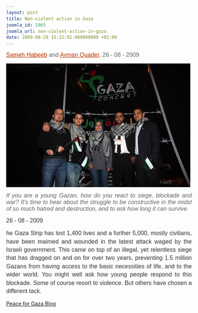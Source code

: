 ```yaml
---
layout: post
title: Non-violent action in Gaza
joomla_id: 1065
joomla_url: non-violent-action-in-gaza
date: 2009-08-28 15:22:02.000000000 +02:00
---
```

<p dir="ltr" style="text-align: justify; direction: ltr;"><span style="line-height: 18px;"><span style="font-family: Helvetica; color: #666666;"><a rel="nofollow" href="http://www.opendemocracy.net/user/531422" style="color: #bb3300;" target="_blank"><span style="text-decoration: none;"><span style="font-size: medium;">Sameh Habeeb</span></span></a><span style="font-size: medium;"> </span></span><span style="font-family: Helvetica; color: #666666;"><span style="font-size: medium;">and</span></span><span style="font-family: Helvetica; color: #666666;"><span style="font-size: medium;"> </span><a rel="nofollow" href="http://www.opendemocracy.net/user/531421" style="color: #bb3300;" target="_blank"><span style="text-decoration: none;"><span style="font-size: medium;">Ayman Quader</span></span></a></span><span style="font-family: Helvetica; color: #666666;"><span style="font-size: medium;">,</span></span><span style="font-family: Helvetica; color: #666666;"><span style="font-size: medium;"> </span></span><span style="font-family: Helvetica; color: #666666;"><span style="font-size: medium;">26 - 08 - 2009</span></span></span></p>
<p><span style="line-height: 18px;">
<p dir="ltr" style="text-align: justify; direction: ltr;"><span style="line-height: 18px;">
<p dir="ltr" style="text-align: justify; direction: ltr;"><span style="line-height: 18px;"><img style="vertical-align: middle;" alt="org" src="images/stories/org.jpg" height="335" width="500" /></span></p>
</span></p>
</span></p>
<p dir="ltr" style="text-align: justify; direction: ltr;"><em><span style="font-family: Helvetica; color: #666666;"><span style="font-size: medium;">If you are a young Gazan, how do you react to siege, blockade and war? It's time to hear about the struggle to be constructive in the midst of so much hatred and destruction, and to ask how long it can survive.</span><span style="font-size: medium;"> </span></span></em></p>
<p><span style="line-height: 18px;">
<p dir="ltr" style="text-align: justify; direction: ltr;"><span style="font-family: Helvetica; color: #333333;"><span style="font-size: medium;">26 - 08 - 2009</span><span style="font-size: medium;"> </span></span></p>
<p dir="ltr" style="text-align: justify; direction: ltr;"><span style="font-family: Helvetica; color: #333333;"><span style="font-size: medium;"> </span></span><span><span style="font-size: medium;"> </span></span></p>
<p dir="ltr" style="margin-bottom: 6.8pt; text-align: justify; line-height: 16.8pt; direction: ltr;"><span style="font-family: Helvetica; color: #333333;"><span style="font-size: medium;">he Gaza Strip has lost 1,400 lives and a further 5,000, mostly civilians, have been maimed and wounded in the latest attack waged by the Israeli government. This came on top of an illegal, yet relentless siege that has dragged on and on for over two years, preventing 1.5 million Gazans from having access to the basic necessities of life, and to the wider world. You might well ask how young people respond to this blockade. Some of course resort to violence. But others have chosen a different tack.</span></span></p>
</span></p>
<div><a href="http://peaceforgaza.blogspot.com/2009/08/non-violent-action-in-gaza.html">Peace for Gaza Blog</a></div>
<br />
